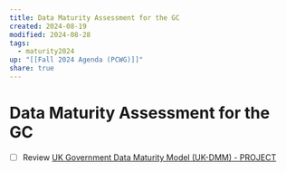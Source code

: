 ```yaml
---
title: Data Maturity Assessment for the GC
created: 2024-08-19
modified: 2024-08-28
tags:
  - maturity2024
up: "[[Fall 2024 Agenda (PCWG)]]"
share: true
---
```

# Data Maturity Assessment for the GC
- [ ] Review [UK Government Data Maturity Model (UK-DMM) - PROJECT](./UK%20Government%20Data%20Maturity%20Model%20(UK-DMM)%20-%20PROJECT.md)
